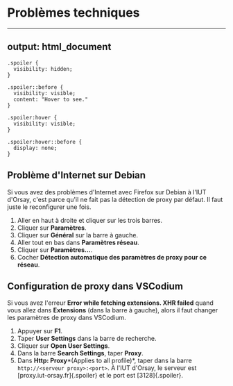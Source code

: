 # Problèmes techniques
---
output: html_document
---
```{css, echo=FALSE}
.spoiler {
  visibility: hidden;
}

.spoiler::before {
  visibility: visible;
  content: "Hover to see."
}

.spoiler:hover {
  visibility: visible;
}

.spoiler:hover::before {
  display: none;
}
```

## Problème d'Internet sur Debian

Si vous avez des problèmes d'Internet avec Firefox sur Debian à l'IUT d'Orsay, c'est parce qu'il ne fait pas la détection de proxy par défaut. Il faut juste le reconfigurer une fois.
1. Aller en haut à droite et cliquer sur les trois barres.
2. Cliquer sur **Paramètres**.
3. Cliquer sur **Général** sur la barre à gauche.
4. Aller tout en bas dans **Paramètres réseau**.
5. Cliquer sur **Paramètres...**.
6. Cocher **Détection automatique des paramètres de proxy pour ce réseau**.

## Configuration de proxy dans VSCodium

Si vous avez l'erreur **Error while fetching extensions. XHR failed** quand vous allez dans **Extensions** (dans la barre à gauche), alors il faut changer les paramètres de proxy dans VSCodium.
1. Appuyer sur **F1**.
2. Taper **User Settings** dans la barre de recherche.
3. Cliquer sur **Open User Settings**.
4. Dans la barre **Search Settings**, taper **Proxy**.
5. Dans **Http: Proxy***(Applies to all profile)*, taper dans la barre `http://<serveur proxy>:<port>`. À l'IUT d'Orsay, le serveur est [proxy.iut-orsay.fr]{.spoiler} et le port est [3128]{.spoiler}.
